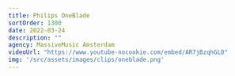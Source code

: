 ```yaml
---
title: Philips OneBlade
sortOrder: 1300
date: 2022-03-24
description: ""
agency: MassiveMusic Amsterdam
videoUrl: "https://www.youtube-nocookie.com/embed/AR7jBzqhGL0"
img: '/src/assets/images/clips/oneblade.png'
---
```

